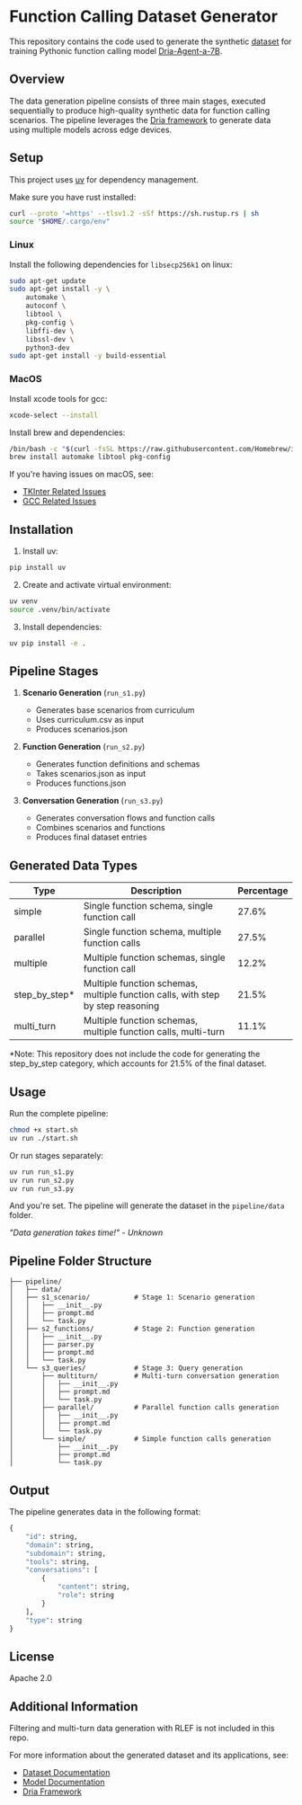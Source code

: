 # Function Calling Dataset Generator

This repository contains the code used to generate the synthetic [dataset](https://huggingface.co/datasets/driaforall/pythonic-function-calling) for training Pythonic function calling model [Dria-Agent-a-7B](https://huggingface.co/driaforall/Dria-Agent-a-7B).

## Overview

The data generation pipeline consists of three main stages, executed sequentially to produce high-quality synthetic data for function calling scenarios. The pipeline leverages the [Dria framework](https://docs.dria.co) to generate data using multiple models across edge devices.

## Setup

This project uses [uv](https://github.com/astral-sh/uv) for dependency management.

Make sure you have rust installed:

```bash
curl --proto '=https' --tlsv1.2 -sSf https://sh.rustup.rs | sh
source "$HOME/.cargo/env"
```

### Linux
Install the following dependencies for `libsecp256k1` on linux:

```bash
sudo apt-get update
sudo apt-get install -y \
    automake \
    autoconf \
    libtool \
    pkg-config \
    libffi-dev \
    libssl-dev \
    python3-dev
sudo apt-get install -y build-essential
```

### MacOS

Install xcode tools for gcc:

```bash
xcode-select --install
```

Install brew and dependencies:

```bash
/bin/bash -c "$(curl -fsSL https://raw.githubusercontent.com/Homebrew/install/HEAD/install.sh)"
brew install automake libtool pkg-config
```

If you're having issues on macOS, see:
- [TKInter Related Issues](https://docs.dria.co/installation/#tkinter-related-issues-on-macos)
- [GCC Related Issues](https://docs.dria.co/installation/#gcc-related-issues-on-macos)

## Installation

1. Install uv:
```bash
pip install uv
```

2. Create and activate virtual environment:
```bash
uv venv
source .venv/bin/activate
```

3. Install dependencies:
```bash
uv pip install -e .
```


## Pipeline Stages

1. **Scenario Generation** (`run_s1.py`)
   - Generates base scenarios from curriculum
   - Uses curriculum.csv as input
   - Produces scenarios.json

2. **Function Generation** (`run_s2.py`)
   - Generates function definitions and schemas
   - Takes scenarios.json as input
   - Produces functions.json

3. **Conversation Generation** (`run_s3.py`)
   - Generates conversation flows and function calls
   - Combines scenarios and functions
   - Produces final dataset entries

## Generated Data Types

| Type | Description | Percentage |
|------|-------------|------------|
| simple | Single function schema, single function call | 27.6% |
| parallel | Single function schema, multiple function calls | 27.5% |
| multiple | Multiple function schemas, single function call | 12.2% |
| step_by_step* | Multiple function schemas, multiple function calls, with step by step reasoning | 21.5% |
| multi_turn | Multiple function schemas, multiple function calls, multi-turn | 11.1% |

*Note: This repository does not include the code for generating the step_by_step category, which accounts for 21.5% of the final dataset.

## Usage

Run the complete pipeline:
```bash
chmod +x start.sh
uv run ./start.sh
```

Or run stages separately:
```bash
uv run run_s1.py
uv run run_s2.py
uv run run_s3.py
```

And you're set. The pipeline will generate the dataset in the `pipeline/data` folder.

_"Data generation takes time!"_ - _Unknown_

## Pipeline Folder Structure

```
├── pipeline/
│   ├── data/              
│   ├── s1_scenario/           # Stage 1: Scenario generation
│   │   ├── __init__.py
│   │   ├── prompt.md
│   │   └── task.py
│   ├── s2_functions/          # Stage 2: Function generation
│   │   ├── __init__.py
│   │   ├── parser.py
│   │   ├── prompt.md
│   │   └── task.py
│   └── s3_queries/            # Stage 3: Query generation
│       ├── multiturn/         # Multi-turn conversation generation
│       │   ├── __init__.py
│       │   ├── prompt.md
│       │   └── task.py
│       ├── parallel/          # Parallel function calls generation
│       │   ├── __init__.py
│       │   ├── prompt.md
│       │   └── task.py
│       └── simple/            # Simple function calls generation
│           ├── __init__.py
│           ├── prompt.md
│           └── task.py
```

## Output

The pipeline generates data in the following format:

```python
{
    "id": string,
    "domain": string,
    "subdomain": string,
    "tools": string,
    "conversations": [
        {
            "content": string,
            "role": string
        }
    ],
    "type": string
}
```
## License

Apache 2.0

## Additional Information

Filtering and multi-turn data generation with RLEF is not included in this repo. 

For more information about the generated dataset and its applications, see:
- [Dataset Documentation](https://huggingface.co/datasets/driaforall/pythonic_function_calling)
- [Model Documentation](https://huggingface.co/driaforall/Dria-Agent-a-7B)
- [Dria Framework](docs.dria.co)
